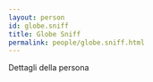 ```yaml
---
layout: person
id: globe.sniff
title: Globe Sniff
permalink: people/globe.sniff.html
---
```


Dettagli della persona